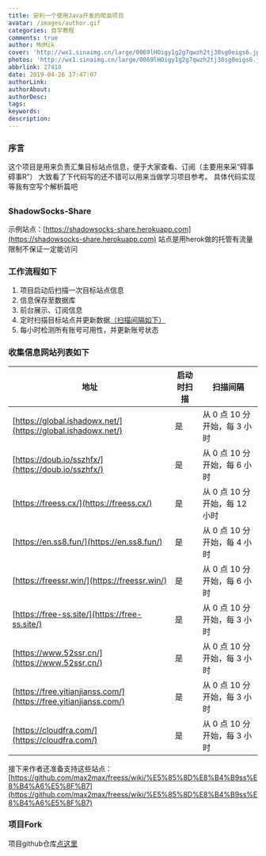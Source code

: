 ```yaml
---
title: 安利一个使用Java开发的爬虫项目
avatar: /images/author.gif
categories: 自学教程
comments: true
author: MoMik
cover: 'http://wx1.sinaimg.cn/large/0069lHOigy1g2g7qwzh2tj30sg0eigs6.jpg'
photos: 'http://wx1.sinaimg.cn/large/0069lHOigy1g2g7qwzh2tj30sg0eigs6.jpg'
abbrlink: 27418
date: 2019-04-26 17:47:07
authorLink:
authorAbout:
authorDesc:
tags:
keywords:
description:
---
```


### 序言
这个项目是用来负责汇集目标站点信息，便于大家查看、订阅（主要用来采“碍事碍事R”）
大致看了下代码写的还不错可以用来当做学习项目参考。
具体代码实现等我有空写个解析篇吧

## <!--more -->

### ShadowSocks-Share
示例站点：[https://shadowsocks-share.herokuapp.com](https://shadowsocks-share.herokuapp.com)
站点是用herok做的托管有流量限制不保证一定能访问

### 工作流程如下

1. 项目启动后扫描一次目标站点信息
1. 信息保存至数据库
1. 前台展示、订阅信息
1. 定时扫描目标站点并更新数据[（扫描间隔如下）](#收集信息网站列表如下)
1. 每小时检测所有账号可用性，并更新账号状态

### 收集信息网站列表如下

| 地址                                                         | 启动时扫描 | 扫描间隔                      |
| ------------------------------------------------------------ | ---------- | ----------------------------- |
| [https://global.ishadowx.net/](https://global.ishadowx.net/) | 是         | 从 0 点 10 分开始，每 3 小时  |
| [https://doub.io/sszhfx/](https://doub.io/sszhfx/)           | 是         | 从 0 点 10 分开始，每 6 小时  |
| [https://freess.cx/](https://freess.cx/)                     | 是         | 从 0 点 10 分开始，每 12 小时 |
| [https://en.ss8.fun/](https://en.ss8.fun/)                   | 是         | 从 0 点 10 分开始，每 4 小时  |
| [https://freessr.win/](https://freessr.win/)                 | 是         | 从 0 点 10 分开始，每 6 小时  |
| [https://free-ss.site/](https://free-ss.site/)               | 是         | 从 0 点 10 分开始，每 3 小时  |
| [https://www.52ssr.cn/](https://www.52ssr.cn/)               | 是         | 从 0 点 10 分开始，每 3 小时  |
| [https://free.yitianjianss.com/](https://free.yitianjianss.com/) | 是         | 从 0 点 10 分开始，每 3 小时  |
| [https://cloudfra.com/](https://cloudfra.com/)               | 是         | 从 0 点 10 分开始，每 3 小时  |

接下来作者还准备支持这些站点：[https://github.com/max2max/freess/wiki/%E5%85%8D%E8%B4%B9ss%E8%B4%A6%E5%8F%B7](https://github.com/max2max/freess/wiki/%E5%85%8D%E8%B4%B9ss%E8%B4%A6%E5%8F%B7)

### 项目Fork
项目github仓库[点这里](https://github.com/zc-zh-001/ShadowSocks-Share)